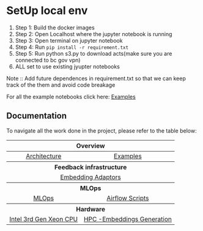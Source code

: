 # SetUp local env

1. Step 1: Build the docker images
1. Step 2: Open Localhost where the jupyter notebook is running
1. Step 3: Open terminal on jupyter notebook
1. Step 4: Run `pip install -r requirement.txt`
1. Step 5: Run python s3.py to download acts(make sure you are connected to bc gov vpn)
1. ALL set to use existing jyupter notebooks 

Note :: Add future dependences in requirement.txt so that we can keep track of the them and avoid code breakage

For all the example notebooks click here: [Examples](https://github.com/bcgov/citz-imb-ai/tree/main/examples)

## Documentation
To navigate all the work done in the project, please refer to the table below:

<table>
    <thead>
        <tr>
            <th colspan="8" align="center">Overview</th>
        </tr>
    </thead>
    <tbody>
        <tr>
            <td colspan="4" align="center"><a href="https://github.com/bcgov/citz-imb-ai/tree/main/architecture">Architecture</a></td>
            <td colspan="4" align="center"><a href="https://github.com/bcgov/citz-imb-ai/tree/main/examples">Examples</a></td>
        </tr>
        <tr>
            <th colspan="8"> Feedback infrastructure </th>
        <tr>
        <tr>
            <td colspan="8" align="center"><a href="https://github.com/bcgov/citz-imb-ai/tree/main/web/frontend-feedback-analytics"> Embedding Adaptors</a>
        </tr>
        <tr>
            <th colspan="8"> MLOps </th>
        </tr>   
        <tr>
            <td colspan="4" align="center"><a href="https://github.com/bcgov/citz-imb-ai/tree/main/mlops"> MLOps</a></td>
            <td colspan="4" align="center"><a href="https://github.com/bcgov/citz-imb-ai/tree/main/mlops/orchestration/airflow"> Airflow Scripts</a></td>
        </tr>
        <tr>
            <th colspan="8"> Hardware </th>
        <tr>
        <tr>
            <td colspan="4" align="center"><a href="https://github.com/bcgov/citz-imb-ai/tree/main/HPC/intelHW"> Intel 3rd Gen Xeon CPU</a>
            </td>
            <td colspan="4" align="center"><a href="https://github.com/bcgov/citz-imb-ai/tree/main/HPC/HPC_Embeddings"> HPC  -Embeddings Generation</a>
            </td>
        </tr>
    </tbody>
</table>    

